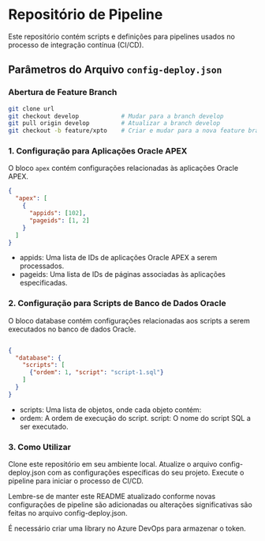 # Repositório de Pipeline

Este repositório contém scripts e definições para pipelines usados no processo de integração contínua (CI/CD).

## Parâmetros do Arquivo `config-deploy.json`

### Abertura de Feature Branch

```bash
git clone url
git checkout develop            # Mudar para a branch develop
git pull origin develop         # Atualizar a branch develop
git checkout -b feature/xpto    # Criar e mudar para a nova feature branch
```

### 1. Configuração para Aplicações Oracle APEX

O bloco `apex` contém configurações relacionadas às aplicações Oracle APEX.

```json
{
  "apex": [
    {
      "appids": [102],
      "pageids": [1, 2]
    }
  ]
}
```
* appids: Uma lista de IDs de aplicações Oracle APEX a serem processados.
* pageids: Uma lista de IDs de páginas associadas às aplicações especificadas.

### 2. Configuração para Scripts de Banco de Dados Oracle

O bloco database contém configurações relacionadas aos scripts a serem executados no banco de dados Oracle.

```json

{
  "database": {
    "scripts": [
      {"ordem": 1, "script": "script-1.sql"}
    ]
  }
}
```

* scripts: Uma lista de objetos, onde cada objeto contém:
* ordem: A ordem de execução do script.
script: O nome do script SQL a ser executado.

### 3. Como Utilizar

Clone este repositório em seu ambiente local.
Atualize o arquivo config-deploy.json com as configurações específicas do seu projeto.
Execute o pipeline para iniciar o processo de CI/CD.

Lembre-se de manter este README atualizado conforme novas configurações de pipeline são adicionadas ou alterações significativas são feitas no arquivo config-deploy.json.

É necessário criar uma library no Azure DevOps para armazenar o token.
